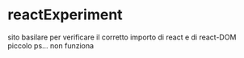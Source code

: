 # reactExperiment
sito basilare per verificare il corretto importo di react e di react-DOM
piccolo ps... non funziona
